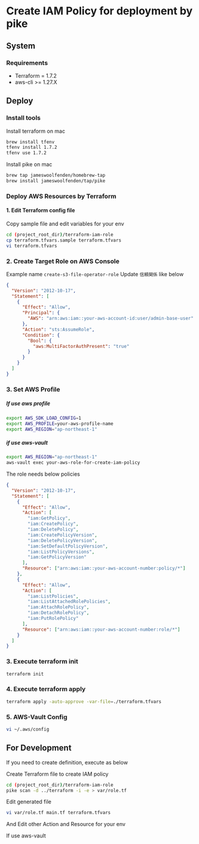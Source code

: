 # Create IAM Policy for deployment by pike

## System

### Requirements

- Terraform = 1.7.2
- aws-cli >= 1.27.X

## Deploy

### Install tools

Install terraform on mac

```bash
brew install tfenv
tfenv install 1.7.2
tfenv use 1.7.2
```

Install pike on mac

```bash
brew tap jameswoolfenden/homebrew-tap
brew install jameswoolfenden/tap/pike
```

### Deploy AWS Resources by Terraform

#### 1. Edit Terraform config file

Copy sample file and edit variables for your env

```bash
cd (project_root_dir)/terraform-iam-role
cp terraform.tfvars.sample terraform.tfvars
vi terraform.tfvars
```

### 2. Create Target Role on AWS Console

Example name `create-s3-file-operator-role`
Update `信頼関係` like below

```json
{
  "Version": "2012-10-17",
  "Statement": [
    {
      "Effect": "Allow",
      "Principal": {
        "AWS": "arn:aws:iam::your-aws-account-id:user/admin-base-user"
      },
      "Action": "sts:AssumeRole",
      "Condition": {
        "Bool": {
          "aws:MultiFactorAuthPresent": "true"
        }
      }
    }
  ]
}
```

### 3. Set AWS Profile

##### If use aws profile

```bash
export AWS_SDK_LOAD_CONFIG=1
export AWS_PROFILE=your-aws-profile-name
export AWS_REGION="ap-northeast-1"
```

##### if use aws-vault

```bash
export AWS_REGION="ap-northeast-1"
aws-vault exec your-aws-role-for-create-iam-policy
```

The role needs below policies

```json
{
  "Version": "2012-10-17",
  "Statement": [
    {
      "Effect": "Allow",
      "Action": [
        "iam:GetPolicy",
        "iam:CreatePolicy",
        "iam:DeletePolicy",
        "iam:CreatePolicyVersion",
        "iam:DeletePolicyVersion",
        "iam:SetDefaultPolicyVersion",
        "iam:ListPolicyVersions",
        "iam:GetPolicyVersion"
      ],
      "Resource": ["arn:aws:iam::your-aws-account-number:policy/*"]
    },
    {
      "Effect": "Allow",
      "Action": [
        "iam:ListPolicies",
        "iam:ListAttachedRolePolicies",
        "iam:AttachRolePolicy",
        "iam:DetachRolePolicy",
        "iam:PutRolePolicy"
      ],
      "Resource": ["arn:aws:iam::your-aws-account-number:role/*"]
    }
  ]
}
```

### 3. Execute terraform init

```bash
terraform init
```

### 4. Execute terraform apply

```bash
terraform apply -auto-approve -var-file=./terraform.tfvars
```

### 5. AWS-Vault Config

```bash
vi ~/.aws/config
```

## For Development

If you need to create definition, execute as below

Create Terraform file to create IAM policy

```bash
cd (project_root_dir)/terraform-iam-role
pike scan -d ../terraform -i -e > var/role.tf
```

Edit generated file

```bash
vi var/role.tf main.tf terraform.tfvars
```

And Edit other Action and Resource for your env

If use aws-vault
